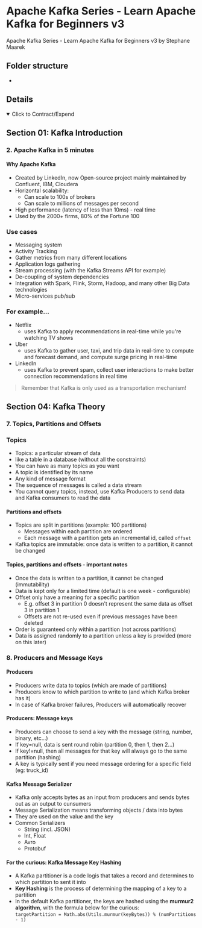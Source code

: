 # Apache Kafka Series - Learn Apache Kafka for Beginners v3

Apache Kafka Series - Learn Apache Kafka for Beginners v3 by Stephane Maarek

## Folder structure

-

## Details

<details open>
  <summary>Click to Contract/Expend</summary>

## Section 01: Kafka Introduction

### 2. Apache Kafka in 5 minutes

#### Why Apache Kafka

- Created by LinkedIn, now Open-source project mainly maintained by Confluent, IBM, Cloudera
- Horizontal scalability:
  - Can scale to 100s of brokers
  - Can scale to millions of messages per second
- High performance (latency of less than 10ms) - real time
- Used by the 2000+ firms, 80% of the Fortune 100

### Use cases

- Messaging system
- Activity Tracking
- Gather metrics from many different locations
- Application logs gathering
- Stream processing (with the Kafka Streams API for example)
- De-coupling of system dependencies
- Integration with Spark, Flink, Storm, Hadoop, and many other Big Data technologies
- Micro-services pub/sub

### For example...

- Netflix
  - uses Kafka to apply recommendations in real-time while you're watching TV shows
- Uber
  - uses Kafka to gather user, taxi, and trip data in real-time to compute and forecast demand, and compute surge pricing in real-time
- LinkedIn
  - uses Kafka to prevent spam, collect user interactions to make better connection recommendations in real time

> Remember that Kafka is only used as a transportation mechanism!

## Section 04: Kafka Theory

### 7. Topics, Partitions and Offsets

### Topics

- Topics: a particular stream of data
- like a table in a database (without all the constraints)
- You can have as many topics as you want
- A topic is identified by its name
- Any kind of message format
- The sequence of messages is called a data stream
- You cannot query topics, instead, use Kafka Producers to send data \
  and Kafka consumers to read the data

#### Partitions and offsets

- Topics are split in partitions (example: 100 partitions)
  - Messages within each partition are ordered
  - Each message with a partition gets an incremental id, called `offset`
- Kafka topics are immutable: once data is written to a partition, it cannot be changed

#### Topics, partitions and offsets - important notes

- Once the data is written to a partition, it cannot be changed (immutability)
- Data is kept only for a limited time (default is one week - configurable)
- Offset only have a meaning for a specific partition
  - E.g. offset 3 in partition 0 doesn't represent the same data as offset 3 in partition 1
  - Offsets are not re-used even if previous messages have been deleted
- Order is guaranteed only within a partition (not across partitions)
- Data is assigned randomly to a partition unless a key is provided (more on this later)

### 8. Producers and Message Keys

#### Producers

- Producers write data to topics (which are made of partitions)
- Producers know to which partition to write to (and which Kafka broker has it)
- In case of Kafka broker failures, Producers will automatically recover

#### Producers: Message keys

- Producers can choose to send a key with the message (string, number, binary, etc...)
- If key=null, data is sent round robin (partition 0, then 1, then 2...)
- If key!=null, then all messages for that key will always go to the same partition (hashing)
- A key is typically sent if you need message ordering for a specific field (eg: truck_id)

#### Kafka Message Serializer

- Kafka only accepts bytes as an input from producers and sends bytes out as an output to cunsumers
- Message Serialization means transforming objects / data into bytes
- They are used on the value and the key
- Common Serializers
  - String (incl. JSON)
  - Int, Float
  - Avro
  - Protobuf

#### For the curious: Kafka Message Key Hashing

- A Kafka partitioner is a code logis that takes a record and determines to which partition to sent it into
- **Key Hashing** is the process of determining the mapping of a key to a partition
- In the default Kafka partitioner, the keys are hashed using the **murmur2 algorithm**, with the formula below for the curious:\
  `targetPartition = Math.abs(Utils.murmur(keyBytes)) % (numPartitions - 1)`

</details>
